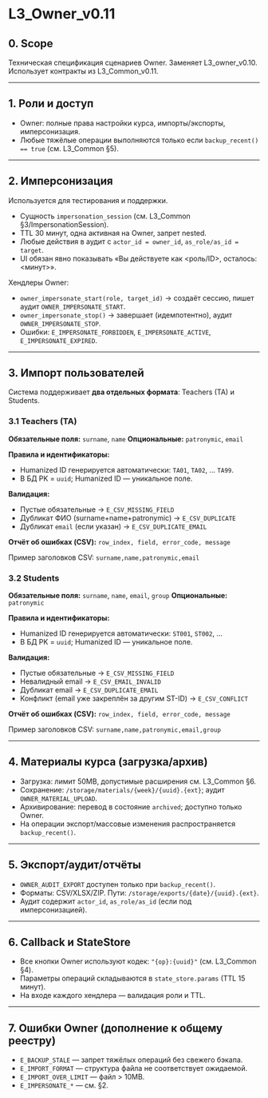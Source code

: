 # L3_Owner_v0.11

## 0. Scope
Техническая спецификация сценариев Owner. Заменяет L3_owner_v0.10. Использует контракты из L3_Common_v0.11.

---
## 1. Роли и доступ
- Owner: полные права настройки курса, импорты/экспорты, имперсонизация.
- Любые тяжёлые операции выполняются только если `backup_recent() == true` (см. L3_Common §5).

---
## 2. Имперсонизация
Используется для тестирования и поддержки.
- Сущность `impersonation_session` (см. L3_Common §3/ImpersonationSession).
- TTL 30 минут, одна активная на Owner, запрет nested.
- Любые действия в аудит с `actor_id = owner_id`, `as_role/as_id = target`.
- UI обязан явно показывать «Вы действуете как <роль/ID>, осталось: <минут>».

Хендлеры Owner:
- `owner_impersonate_start(role, target_id)` → создаёт сессию, пишет аудит `OWNER_IMPERSONATE_START`.
- `owner_impersonate_stop()` → завершает (идемпотентно), аудит `OWNER_IMPERSONATE_STOP`.
- Ошибки: `E_IMPERSONATE_FORBIDDEN`, `E_IMPERSONATE_ACTIVE`, `E_IMPERSONATE_EXPIRED`.

---
## 3. Импорт пользователей
Система поддерживает **два отдельных формата**: Teachers (TA) и Students.

### 3.1 Teachers (TA)
**Обязательные поля:** `surname`, `name`
**Опциональные:** `patronymic`, `email`

**Правила и идентификаторы:**
- Humanized ID генерируется автоматически: `TA01`, `TA02`, … `TA99`.
- В БД PK = `uuid`; Humanized ID — уникальное поле.

**Валидация:**
- Пустые обязательные → `E_CSV_MISSING_FIELD`
- Дубликат ФИО (surname+name+patronymic) → `E_CSV_DUPLICATE`
- Дубликат `email` (если указан) → `E_CSV_DUPLICATE_EMAIL`

**Отчёт об ошибках (CSV):** `row_index, field, error_code, message`

Пример заголовков CSV: `surname,name,patronymic,email`

### 3.2 Students
**Обязательные поля:** `surname`, `name`, `email`, `group`
**Опциональные:** `patronymic`

**Правила и идентификаторы:**
- Humanized ID генерируется автоматически: `ST001`, `ST002`, …
- В БД PK = `uuid`; Humanized ID — уникальное поле.

**Валидация:**
- Пустые обязательные → `E_CSV_MISSING_FIELD`
- Невалидный email → `E_CSV_EMAIL_INVALID`
- Дубликат email → `E_CSV_DUPLICATE_EMAIL`
- Конфликт (email уже закреплён за другим ST-ID) → `E_CSV_CONFLICT`

**Отчёт об ошибках (CSV):** `row_index, field, error_code, message`

Пример заголовков CSV: `surname,name,patronymic,email,group`

---
## 4. Материалы курса (загрузка/архив)
- Загрузка: лимит 50MB, допустимые расширения см. L3_Common §6.
- Сохранение: `/storage/materials/{week}/{uuid}.{ext}`; аудит `OWNER_MATERIAL_UPLOAD`.
- Архивирование: перевод в состояние `archived`; доступно только Owner.
- На операции экспорт/массовые изменения распространяется `backup_recent()`.

---
## 5. Экспорт/аудит/отчёты
- `OWNER_AUDIT_EXPORT` доступен только при `backup_recent()`.
- Форматы: CSV/XLSX/ZIP. Пути: `/storage/exports/{date}/{uuid}.{ext}`.
- Аудит содержит `actor_id`, `as_role/as_id` (если под имперсонизацией).

---
## 6. Callback и StateStore
- Все кнопки Owner используют кодек: `"{op}:{uuid}"` (см. L3_Common §4).
- Параметры операций складываются в `state_store.params` (TTL 15 минут).
- На входе каждого хендлера — валидация роли и TTL.

---
## 7. Ошибки Owner (дополнение к общему реестру)
- `E_BACKUP_STALE` — запрет тяжёлых операций без свежего бэкапа.
- `E_IMPORT_FORMAT` — структура файла не соответствует ожидаемой.
- `E_IMPORT_OVER_LIMIT` — файл > 10MB.
- `E_IMPERSONATE_*` — см. §2.
